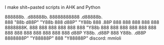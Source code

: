 I make shit~pasted scripts in AHK and Python

888888b.    .d88888b. 88888888888 .d88888b.  
888  "88b  d88P" "Y88b    888    d88P" "Y88b 
888  .88P  888     888    888    888     888 
8888888K.  888     888    888    888     888 
888  "Y88b 888     888    888    888     888 
888    888 888     888    888    888     888 
888   d88P Y88b. .d88P    888    Y88b. .d88P 
8888888P"   "Y88888P"     888     "Y88888P"
discord: mmloli
